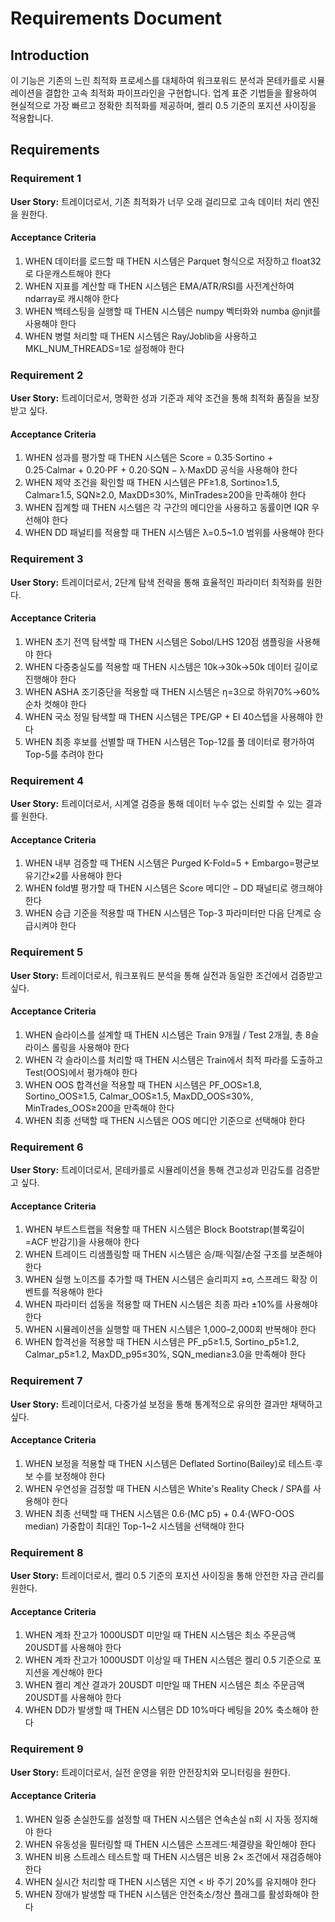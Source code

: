 # Requirements Document

## Introduction

이 기능은 기존의 느린 최적화 프로세스를 대체하여 워크포워드 분석과 몬테카를로 시뮬레이션을 결합한 고속 최적화 파이프라인을 구현합니다. 업계 표준 기법들을 활용하여 현실적으로 가장 빠르고 정확한 최적화를 제공하며, 켈리 0.5 기준의 포지션 사이징을 적용합니다.

## Requirements

### Requirement 1

**User Story:** 트레이더로서, 기존 최적화가 너무 오래 걸리므로 고속 데이터 처리 엔진을 원한다.

#### Acceptance Criteria

1. WHEN 데이터를 로드할 때 THEN 시스템은 Parquet 형식으로 저장하고 float32로 다운캐스트해야 한다
2. WHEN 지표를 계산할 때 THEN 시스템은 EMA/ATR/RSI를 사전계산하여 ndarray로 캐시해야 한다
3. WHEN 백테스팅을 실행할 때 THEN 시스템은 numpy 벡터화와 numba @njit를 사용해야 한다
4. WHEN 병렬 처리할 때 THEN 시스템은 Ray/Joblib을 사용하고 MKL_NUM_THREADS=1로 설정해야 한다

### Requirement 2

**User Story:** 트레이더로서, 명확한 성과 기준과 제약 조건을 통해 최적화 품질을 보장받고 싶다.

#### Acceptance Criteria

1. WHEN 성과를 평가할 때 THEN 시스템은 Score = 0.35·Sortino + 0.25·Calmar + 0.20·PF + 0.20·SQN − λ·MaxDD 공식을 사용해야 한다
2. WHEN 제약 조건을 확인할 때 THEN 시스템은 PF≥1.8, Sortino≥1.5, Calmar≥1.5, SQN≥2.0, MaxDD≤30%, MinTrades≥200을 만족해야 한다
3. WHEN 집계할 때 THEN 시스템은 각 구간의 메디안을 사용하고 동률이면 IQR 우선해야 한다
4. WHEN DD 패널티를 적용할 때 THEN 시스템은 λ=0.5~1.0 범위를 사용해야 한다

### Requirement 3

**User Story:** 트레이더로서, 2단계 탐색 전략을 통해 효율적인 파라미터 최적화를 원한다.

#### Acceptance Criteria

1. WHEN 초기 전역 탐색할 때 THEN 시스템은 Sobol/LHS 120점 샘플링을 사용해야 한다
2. WHEN 다중충실도를 적용할 때 THEN 시스템은 10k→30k→50k 데이터 길이로 진행해야 한다
3. WHEN ASHA 조기중단을 적용할 때 THEN 시스템은 η=3으로 하위70%→60% 순차 컷해야 한다
4. WHEN 국소 정밀 탐색할 때 THEN 시스템은 TPE/GP + EI 40스텝을 사용해야 한다
5. WHEN 최종 후보를 선별할 때 THEN 시스템은 Top-12를 풀 데이터로 평가하여 Top-5를 추려야 한다

### Requirement 4

**User Story:** 트레이더로서, 시계열 검증을 통해 데이터 누수 없는 신뢰할 수 있는 결과를 원한다.

#### Acceptance Criteria

1. WHEN 내부 검증할 때 THEN 시스템은 Purged K-Fold=5 + Embargo=평균보유기간×2를 사용해야 한다
2. WHEN fold별 평가할 때 THEN 시스템은 Score 메디안 − DD 패널티로 랭크해야 한다
3. WHEN 승급 기준을 적용할 때 THEN 시스템은 Top-3 파라미터만 다음 단계로 승급시켜야 한다

### Requirement 5

**User Story:** 트레이더로서, 워크포워드 분석을 통해 실전과 동일한 조건에서 검증받고 싶다.

#### Acceptance Criteria

1. WHEN 슬라이스를 설계할 때 THEN 시스템은 Train 9개월 / Test 2개월, 총 8슬라이스 롤링을 사용해야 한다
2. WHEN 각 슬라이스를 처리할 때 THEN 시스템은 Train에서 최적 파라를 도출하고 Test(OOS)에서 평가해야 한다
3. WHEN OOS 합격선을 적용할 때 THEN 시스템은 PF_OOS≥1.8, Sortino_OOS≥1.5, Calmar_OOS≥1.5, MaxDD_OOS≤30%, MinTrades_OOS≥200을 만족해야 한다
4. WHEN 최종 선택할 때 THEN 시스템은 OOS 메디안 기준으로 선택해야 한다

### Requirement 6

**User Story:** 트레이더로서, 몬테카를로 시뮬레이션을 통해 견고성과 민감도를 검증받고 싶다.

#### Acceptance Criteria

1. WHEN 부트스트랩을 적용할 때 THEN 시스템은 Block Bootstrap(블록길이=ACF 반감기)을 사용해야 한다
2. WHEN 트레이드 리샘플링할 때 THEN 시스템은 승/패·익절/손절 구조를 보존해야 한다
3. WHEN 실행 노이즈를 추가할 때 THEN 시스템은 슬리피지 ±σ, 스프레드 확장 이벤트를 적용해야 한다
4. WHEN 파라미터 섭동을 적용할 때 THEN 시스템은 최종 파라 ±10%를 사용해야 한다
5. WHEN 시뮬레이션을 실행할 때 THEN 시스템은 1,000–2,000회 반복해야 한다
6. WHEN 합격선을 적용할 때 THEN 시스템은 PF_p5≥1.5, Sortino_p5≥1.2, Calmar_p5≥1.2, MaxDD_p95≤30%, SQN_median≥3.0을 만족해야 한다

### Requirement 7

**User Story:** 트레이더로서, 다중가설 보정을 통해 통계적으로 유의한 결과만 채택하고 싶다.

#### Acceptance Criteria

1. WHEN 보정을 적용할 때 THEN 시스템은 Deflated Sortino(Bailey)로 테스트·후보 수를 보정해야 한다
2. WHEN 우연성을 검정할 때 THEN 시스템은 White's Reality Check / SPA를 사용해야 한다
3. WHEN 최종 선택할 때 THEN 시스템은 0.6·(MC p5) + 0.4·(WFO-OOS median) 가중합이 최대인 Top-1~2 시스템을 선택해야 한다

### Requirement 8

**User Story:** 트레이더로서, 켈리 0.5 기준의 포지션 사이징을 통해 안전한 자금 관리를 원한다.

#### Acceptance Criteria

1. WHEN 계좌 잔고가 1000USDT 미만일 때 THEN 시스템은 최소 주문금액 20USDT를 사용해야 한다
2. WHEN 계좌 잔고가 1000USDT 이상일 때 THEN 시스템은 켈리 0.5 기준으로 포지션을 계산해야 한다
3. WHEN 켈리 계산 결과가 20USDT 미만일 때 THEN 시스템은 최소 주문금액 20USDT를 사용해야 한다
4. WHEN DD가 발생할 때 THEN 시스템은 DD 10%마다 베팅을 20% 축소해야 한다

### Requirement 9

**User Story:** 트레이더로서, 실전 운영을 위한 안전장치와 모니터링을 원한다.

#### Acceptance Criteria

1. WHEN 일중 손실한도를 설정할 때 THEN 시스템은 연속손실 n회 시 자동 정지해야 한다
2. WHEN 유동성을 필터링할 때 THEN 시스템은 스프레드·체결량을 확인해야 한다
3. WHEN 비용 스트레스 테스트할 때 THEN 시스템은 비용 2× 조건에서 재검증해야 한다
4. WHEN 실시간 처리할 때 THEN 시스템은 지연 < 바 주기 20%를 유지해야 한다
5. WHEN 장애가 발생할 때 THEN 시스템은 안전축소/청산 플래그를 활성화해야 한다